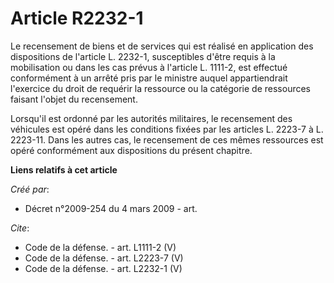 # Article R2232-1

Le recensement de biens et de services qui est réalisé en application des dispositions de l'article L. 2232-1, susceptibles
d'être requis à la mobilisation ou dans les cas prévus à l'article L. 1111-2, est effectué conformément à un arrêté pris par
le ministre auquel appartiendrait l'exercice du droit de requérir la ressource ou la catégorie de ressources faisant l'objet
du recensement. 

Lorsqu'il est ordonné par les autorités militaires, le recensement des véhicules est opéré dans les conditions fixées par les
articles L. 2223-7 à L. 2223-11. Dans les autres cas, le recensement de ces mêmes ressources est opéré conformément aux
dispositions du présent chapitre.

**Liens relatifs à cet article**

_Créé par_:

  - Décret n°2009-254 du 4 mars 2009 - art.

_Cite_:

  - Code de la défense. - art. L1111-2 (V)
  - Code de la défense. - art. L2223-7 (V)
  - Code de la défense. - art. L2232-1 (V)
